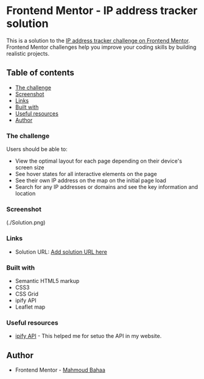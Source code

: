 # Frontend Mentor - IP address tracker solution

This is a solution to the [IP address tracker challenge on Frontend Mentor](https://www.frontendmentor.io/challenges/ip-address-tracker-I8-0yYAH0). Frontend Mentor challenges help you improve your coding skills by building realistic projects. 

## Table of contents

  - [The challenge](#the-challenge)
  - [Screenshot](#screenshot)
  - [Links](#links)
  - [Built with](#built-with)
  - [Useful resources](#useful-resources)
- [Author](#author)

### The challenge

Users should be able to:

- View the optimal layout for each page depending on their device's screen size
- See hover states for all interactive elements on the page
- See their own IP address on the map on the initial page load
- Search for any IP addresses or domains and see the key information and location

### Screenshot

(./Solution.png)

### Links

- Solution URL: [Add solution URL here](https://your-solution-url.com)

### Built with

- Semantic HTML5 markup
- CSS3
- CSS Grid
- ipify API
- Leaflet map

### Useful resources

- [ipify API](https://geo.ipify.org/docs) - This helped me for setuo the API in my website.

## Author

- Frontend Mentor - [Mahmoud Bahaa](https://www.frontendmentor.io/profile/MahmoudBL83)

